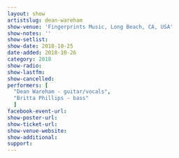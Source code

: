 ```yaml
---
layout: show
artistslug: dean-wareham
show-venue: 'Fingerprints Music, Long Beach, CA, USA'
show-notes: ''
show-setlist:
show-date: 2018-10-25
date-added: 2018-10-26
category: 2018
show-radio:
show-lastfm:
show-cancelled:
performers: [
  "Dean Wareham - guitar/vocals",
  "Britta Phillips - bass"
  ]
facebook-event-url:
show-poster-url:
show-ticket-url: 
show-venue-website: 
show-additional:
support:
---
```


